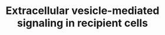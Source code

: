 ---
annotations:
- type: Disease Ontology
  value: cancer
- type: Disease Ontology
  value: nervous system disease
- type: Pathway Ontology
  value: signaling pathway
authors:
- Mkutmon
- Susan
description: Protein sorting during formation of multivesicular bodies results in
  packaging of key molecules in exosomes. Exosomes bound-signaling ligands once released
  from host cells interacts with the receptors on the recipient cells to induce downstream
  signaling cascades pivotal in the initiation and progression of cancer. This horizontal
  transfer of proteomic content of exosomes can mediate signaling pathways including
  Wnt, PI3K and TGF-beta in recipient cells.
last-edited: 2016-07-25
organisms:
- Bos taurus
redirect_from:
- /index.php/Pathway:WP3161
- /instance/WP3161
schema-jsonld:
- '@context': https://schema.org/
  '@id': https://wikipathways.github.io/pathways/WP3161.html
  '@type': Dataset
  creator:
    '@type': Organization
    name: WikiPathways
  description: Protein sorting during formation of multivesicular bodies results in
    packaging of key molecules in exosomes. Exosomes bound-signaling ligands once
    released from host cells interacts with the receptors on the recipient cells to
    induce downstream signaling cascades pivotal in the initiation and progression
    of cancer. This horizontal transfer of proteomic content of exosomes can mediate
    signaling pathways including Wnt, PI3K and TGF-beta in recipient cells.
  keywords:
  - MTOR
  - NRAS
  - AKT1
  - WNT5A
  - KRAS
  - TGFBR2
  - MFGE8
  - TGFBR1
  - WNT3A
  - RAF1
  - SMAD4
  - EGFR
  - HGF
  - TGFB3
  - TGFB1
  - TSPAN8
  - CTNNB1
  - Frizzled
  - PIK3R5
  - SMAD3
  - HRAS
  - C-MET
  - APC
  - WNT
  - MAPK
  - AXIN1
  - PROM1
  - TGFBR3
  - TGFB2
  - ERBB2
  - TGFA
  - SMAD2
  - DKK4
  license: CC0
  name: Extracellular vesicle-mediated signaling in recipient cells
seo: CreativeWork
title: Extracellular vesicle-mediated signaling in recipient cells
wpid: WP3161
---